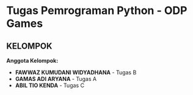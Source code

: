 # Tugas Pemrograman Python - ODP Games

## KELOMPOK

**Anggota Kelompok:**

- **FAWWAZ KUMUDANI WIDYADHANA** - Tugas B
- **GAMAS ADI ARYANA** - Tugas A
- **ABIL TIO KENDA** - Tugas C
